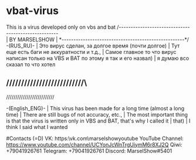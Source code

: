 # vbat-virus
This is a virus developed only on vbs and bat
/*----------------------------------------------------*\
|                   BY MARSELSHOW					   |
\*----------------------------------------------------*/
-(RUS_RU)-
| Это вирус сделан, за долгое время (почти долгое)
| Тут еще есть баги не аккуратности и т.д.,
| Самое главное то что вирус написан только на VBS и BAT по этому я так и его назвал)
| я думаю всо сказал то что хотел

/\/\/\/\/\/\/\/\/\/\/\/\/\/\/\/\/\/\/\/\/\/\/\/\/\/\
----------------------------------------------------
\/\/\/\/\/\/\/\/\/\/\/\/\/\/\/\/\/\/\/\/\/\/\/\/\/\/

-(English_ENG)-
| This virus has been made for a long time (almost a long time)
| There are still bugs of not accuracy, etc.,
| The most important thing is that the virus is written only in VBS and BAT, that's why I called it | that)
| I think I said what I wanted

#Contacts (=D)
VK: https:\\vk.com\marselshowyoutube
YouTube Channel: https://www.youtube.com/channel/UCYonJcWnTrgUiymM6r8XJ2Q
Qiwi: +79041926761
Telegram: +79041926761
Discord: MarselShow#5401
